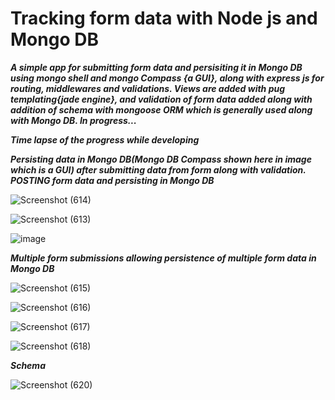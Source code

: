 # Tracking form data with Node js and Mongo DB

***A simple app for submitting form data and persisiting it in Mongo DB using mongo shell and mongo Compass {a GUI}, along with express js for routing, middlewares and 
validations. Views are added with pug templating{jade engine}, and validation of form data added along with addition of schema with mongoose ORM which is generally used along with Mongo DB. In progress...***

***Time lapse of the progress while developing***

***Persisting data in Mongo DB(Mongo DB Compass shown here in image which is a GUI) after submitting data from form along with validation. POSTING form data and persisting in Mongo DB***


![Screenshot (614)](https://user-images.githubusercontent.com/81863474/206766150-7bf38aa3-c3ff-4be0-86cd-15b247c0baf3.png)

![Screenshot (613)](https://user-images.githubusercontent.com/81863474/206766223-5c311cf8-6dc2-40b3-882b-74705ce13120.png)

![image](https://user-images.githubusercontent.com/81863474/206765435-5d7dde10-76cb-4782-a4fb-6cd7e027268f.png)

***Multiple form submissions allowing persistence of multiple form data in Mongo DB***

![Screenshot (615)](https://user-images.githubusercontent.com/81863474/206767769-246d1b49-1842-4a28-8904-f5519ce4b20b.png)

![Screenshot (616)](https://user-images.githubusercontent.com/81863474/206767758-fa36ecbd-94c4-47ca-a95a-ac03b0262c4f.png)

![Screenshot (617)](https://user-images.githubusercontent.com/81863474/206767765-db517416-f7a7-4ee9-b59c-b81248c049ea.png)

![Screenshot (618)](https://user-images.githubusercontent.com/81863474/206767768-cd84f4d6-1279-44d8-a333-0ac69f2fb38e.png)

***Schema***


![Screenshot (620)](https://user-images.githubusercontent.com/81863474/206768592-6edf83f9-dbbc-4954-b139-b33b435e97c6.png)



